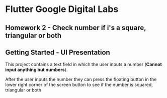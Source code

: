 # Flutter Google Digital Labs
## Homework 2 - Check number if i's a square, triangular or both

## Getting Started - UI Presentation

This project contains a text field in which the user inputs a number (**Cannot input anything but numbers**).

After the user inputs the number they can press the floating button in the lower right corner of the screen button to see if the number is squared, triangular or both